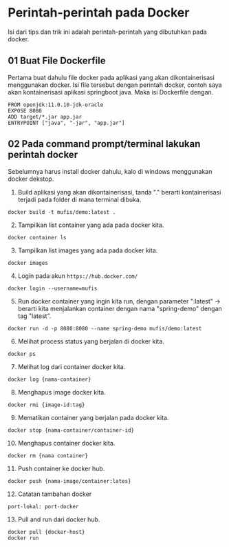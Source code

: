 # Perintah-perintah pada Docker

Isi dari tips dan trik ini adalah perintah-perintah yang dibutuhkan pada docker.

## 01 Buat File Dockerfile

Pertama buat dahulu file docker pada aplikasi yang akan dikontainerisasi menggunakan docker. Isi file tersebut dengan perintah docker, contoh saya akan kontainerisasi aplikasi springboot java. Maka isi Dockerfile dengan.

```
FROM openjdk:11.0.10-jdk-oracle
EXPOSE 8080
ADD target/*.jar app.jar
ENTRYPOINT ["java", "-jar", "app.jar"]
```

## 02 Pada command prompt/terminal lakukan perintah docker

Sebelumnya harus install docker dahulu, kalo di windows menggunakan docker dekstop.

1. Build aplikasi yang akan dikontainerisasi, tanda "." berarti kontainerisasi terjadi pada folder di mana terminal dibuka.

 ```
docker build -t mufis/demo:latest . 
```

2. Tampilkan list container yang ada pada docker kita.

```
docker container ls
```

3. Tampilkan list images yang ada pada docker kita.

```
docker images
```

4. Login pada akun ```https://hub.docker.com/```

```
docker login --username=mufis
```

5. Run docker container yang ingin kita run, dengan parameter ":latest" -> berarti kita menjalankan container dengan nama "spring-demo" dengan tag "latest".

```
docker run -d -p 8080:8080 --name spring-demo mufis/demo:latest
```

6. Melihat process status yang berjalan di docker kita.

```
docker ps
```

7. Melihat log dari container docker kita.

```
docker log {nama-container}
```

8. Menghapus image docker kita.

```
docker rmi {image-id:tag}
```

9. Mematikan container yang berjalan pada docker kita.

```
docker stop {nama-container/container-id}
```

10. Menghapus container docker kita.

```
docker rm {nama container}
```

11. Push container ke docker hub.

```
docker push {nama-image/container:lates}
```

12. Catatan tambahan docker

```
port-lokal: port-docker
```

13. Pull and run dari docker hub.

```
docker pull {docker-host}
docker run
```